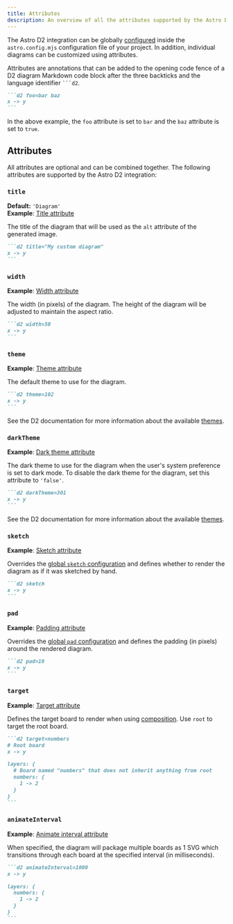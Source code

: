 ```yaml
---
title: Attributes
description: An overview of all the attributes supported by the Astro D2 integration.
---
```


The Astro D2 integration can be globally [configured](/configuration/) inside the `astro.config.mjs` configuration file of your project.
In addition, individual diagrams can be customized using attributes.

Attributes are annotations that can be added to the opening code fence of a D2 diagram Markdown code block after the three backticks and the language identifier <code>```d2</code>.

````md title="src/content/docs/example.md" "foo=bar baz"
```d2 foo=bar baz
x -> y
```
````

In the above example, the `foo` attribute is set to `bar` and the `baz` attribute is set to `true`.

## Attributes

All attributes are optional and can be combined together.
The following attributes are supported by the Astro D2 integration:

### `title`

**Default:** `'Diagram'`  
**Example**: [Title attribute](/examples/attributes/title/)

The title of the diagram that will be used as the `alt` attribute of the generated image.

````md title="src/content/docs/example.md" 'title="My custom diagram"'
```d2 title="My custom diagram"
x -> y
```
````

### `width`

**Example**: [Width attribute](/examples/attributes/width/)

The width (in pixels) of the diagram.
The height of the diagram will be adjusted to maintain the aspect ratio.

````md title="src/content/docs/example.md" "width=50"
```d2 width=50
x -> y
```
````

### `theme`

**Example**: [Theme attribute](/examples/attributes/theme/)

The default theme to use for the diagram.

````md title="src/content/docs/example.md" "theme=102"
```d2 theme=102
x -> y
```
````

See the D2 documentation for more information about the available [themes](https://d2lang.com/tour/themes).

### `darkTheme`

**Example**: [Dark theme attribute](/examples/attributes/dark-theme/)

The dark theme to use for the diagram when the user's system preference is set to dark mode.
To disable the dark theme for the diagram, set this attribute to `'false'`.

````md title="src/content/docs/example.md" "darkTheme=301"
```d2 darkTheme=301
x -> y
```
````

See the D2 documentation for more information about the available [themes](https://d2lang.com/tour/themes).

### `sketch`

**Example**: [Sketch attribute](/examples/attributes/sketch/)

Overrides the [global `sketch` configuration](/configuration/#sketch) and defines whether to render the diagram as if it was sketched by hand.

````md title="src/content/docs/example.md" "sketch"
```d2 sketch
x -> y
```
````

### `pad`

**Example**: [Padding attribute](/examples/attributes/padding/)

Overrides the [global `pad` configuration](/configuration/#pad) and defines the padding (in pixels) around the rendered diagram.

````md title="src/content/docs/example.md" "pad=10"
```d2 pad=10
x -> y
```
````

### `target`

**Example**: [Target attribute](/examples/attributes/target/)

Defines the target board to render when using [composition](https://d2lang.com/tour/composition).
Use `root` to target the root board.

````md title="src/content/docs/example.md" "target=numbers"
```d2 target=numbers
# Root board
x -> y

layers: {
  # Board named "numbers" that does not inherit anything from root
  numbers: {
    1 -> 2
  }
}
```
````

### `animateInterval`

**Example**: [Animate interval attribute](/examples/attributes/animate-interval/)

When specified, the diagram will package multiple boards as 1 SVG which transitions through each board at the specified interval (in milliseconds).

````md title="src/content/docs/example.md" "animateInterval=1000"
```d2 animateInterval=1000
x -> y

layers: {
  numbers: {
    1 -> 2
  }
}
```
````
